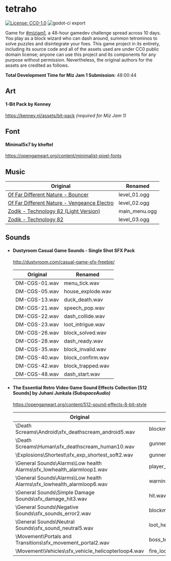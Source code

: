 # tetraho
[![License: CC0-1.0](https://img.shields.io/badge/License-CC0%201.0-lightgrey.svg)](http://creativecommons.org/publicdomain/zero/1.0/)
![godot-ci export](https://github.com/RailKill/tetraho/workflows/godot-ci%20export/badge.svg)

Game for [#mizjam1](https://itch.io/jam/miz-jam-1), a 48-hour gamedev challenge spread across 10 days. You play as a block wizard who can dash around, summon tetrominos to solve puzzles and disintegrate your foes. This game project in its entirety, including its source code and all of the assets used are under CC0 public domain license; anyone can use this project and its components for any purpose without permission. Nevertheless, the original authors for the assets are credited as follows.

**Total Development Time for Miz Jam 1 Submission:** 48:00:44


## Art
#### 1-Bit Pack by Kenney
https://kenney.nl/assets/bit-pack *(required for Miz Jam 1)*


## Font
#### Minimal5x7 by kheftel
https://opengameart.org/content/minimalist-pixel-fonts


## Music

| Original 																							| Renamed 			|
| -------------------------------------------------------------------------------------------------	| ----------------- |
| [Of Far Different Nature - Bouncer](https://opengameart.org/content/bouncer-0) 					| level_01.ogg 		|
| [Of Far Different Nature - Vengeance Electro](https://opengameart.org/content/vengeance-electro) 	| level_02.ogg 		|
| [Zodik - Technology 82 (Light Version)](https://opengameart.org/content/zodik-technology-82) 		| main_menu.ogg 	|
| [Zodik - Technology 82](https://opengameart.org/content/zodik-technology-82) 						| level_03.ogg 		|


## Sounds
- #### Dustyroom Casual Game Sounds - Single Shot SFX Pack
  http://dustyroom.com/casual-game-sfx-freebie/


  | Original 		| Renamed 			|
  | ------------- | -----------------	|
  | DM-CGS-01.wav	| menu_tick.wav		|
  | DM-CGS-05.wav	| house_explode.wav	|
  | DM-CGS-13.wav	| duck_death.wav	|
  | DM-CGS-21.wav	| speech_pop.wav	|
  | DM-CGS-22.wav	| dash_collide.wav	|
  | DM-CGS-23.wav	| loot_intrigue.wav	|
  | DM-CGS-26.wav	| block_solved.wav	|
  | DM-CGS-28.wav	| dash_ready.wav 	|
  | DM-CGS-35.wav	| block_invalid.wav	|
  | DM-CGS-40.wav	| block_confirm.wav	|
  | DM-CGS-42.wav	| block_trapped.wav	|
  | DM-CGS-48.wav	| dash_start.wav	|


- #### The Essential Retro Video Game Sound Effects Collection [512 Sounds] by **Juhani Junkala** *(SubspaceAudio)*
  https://opengameart.org/content/512-sound-effects-8-bit-style

  | Original 																| Renamed 					|
  | ---------------------------------------------------------------------	| ------------------------- |
  | \Death Screams\Android\sfx_deathscream_android5.wav 					| blockmancer_death.wav 	|
  | \Death Screams\Human\sfx_deathscream_human10.wav 						| gunner_death.wav 			|
  | \Explosions\Shortest\sfx_exp_shortest_soft2.wav 						| gunner_shoot.wav 			|
  | \General Sounds\Alarms\Low health Alarms\sfx_lowhealth_alarmloop1.wav | player_low_health.wav 	|
  | \General Sounds\Alarms\Low health Alarms\sfx_lowhealth_alarmloop6.wav | warning.wav 				|
  | \General Sounds\Simple Damage Sounds\sfx_damage_hit3.wav 				| hit.wav 					|
  | \General Sounds\Negative Sounds\sfx_sounds_error2.wav 				| blockmancer_summon.wav 	|
  | \General Sounds\Neutral Sounds\sfx_sound_neutral5.wav 				| loot_health.wav 			|
  | \Movement\Portals and Transitions\sfx_movement_portal2.wav 			| boss_teleport.wav 		|
  | \Movement\Vehicles\sfx_vehicle_helicopterloop4.wav 					| fire_loop.wav 			|
